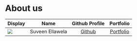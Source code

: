 # About us

Display | Name | Github Profile | Portfolio 
--------|:----:|:--------------:|:---------:
![](https://via.placeholder.com/100.png?text=Photo) | Suveen Ellawela | [Github](https://github.com/SuveenE) | [Portfolio](docs/team/suveene.md)

